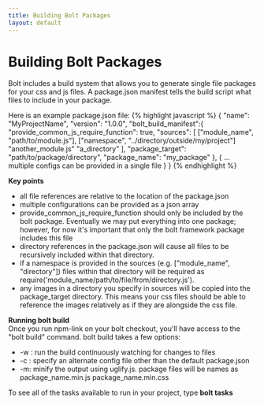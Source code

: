 ```yaml
---
title: Building Bolt Packages
layout: default
---
```


<h1>Building Bolt Packages</h1>
Bolt includes a build system that allows you to generate single file packages for your css and js files. A package.json manifest tells the build script what files to include in your package.

Here is an example package.json file:
{% highlight javascript %}
{
  "name": "MyProjectName",
  "version": "1.0.0",
  "bolt_build_manifest":{
    "provide_common_js_require_function": true,
    "sources": [
      ["module_name", "path/to/module.js"],
      ["namespace", "../directory/outside/my/project"]
      "another_module.js"
      "a_directory"
    ],
    "package_target": "path/to/package/directory",
    "package_name": "my_package"
  },
  {
    ...
    multiple configs can be provided in a single file
  }
}
{% endhighlight %}

<b>Key points</b>
<ul>
  <li>all file references are relative to the location of the package.json</li>
  <li>multiple configurations can be provided as a json array</li>
  <li>provide_common_js_require_function should only be included by the bolt package. Eventually we may put everything into one package; however, for now it's important that only the bolt framework package includes this file</li>
  <li>directory references in the package.json will cause all files to be recursively included within that directory.</li>
  <li>if a namespace is provided in the sources (e.g. ["module_name", "directory"]) files within that directory will be required as require('module_name/path/to/file/from/directory.js').</li>
  <li>any images in a directory you specify in sources will be copied into the package_target directory. This means your css files should be able to reference the images relatively as if they are alongside the css file.</li>
</ul>

<b>Running bolt build</b><br/>
Once you run npm-link on your bolt checkout, you'll have access to the "bolt build" command. bolt build takes a few options:
<ul>
  <li> -w : run the build continuously watching for changes to files</li>
  <li> -c : specify an alternate config file other than the default package.json</li>
  <li> -m: minify the output using uglify.js. package files will be names as package_name.min.js package_name.min.css</li>
</ul>

To see all of the tasks available to run in your project, type <b>bolt tasks</b>

